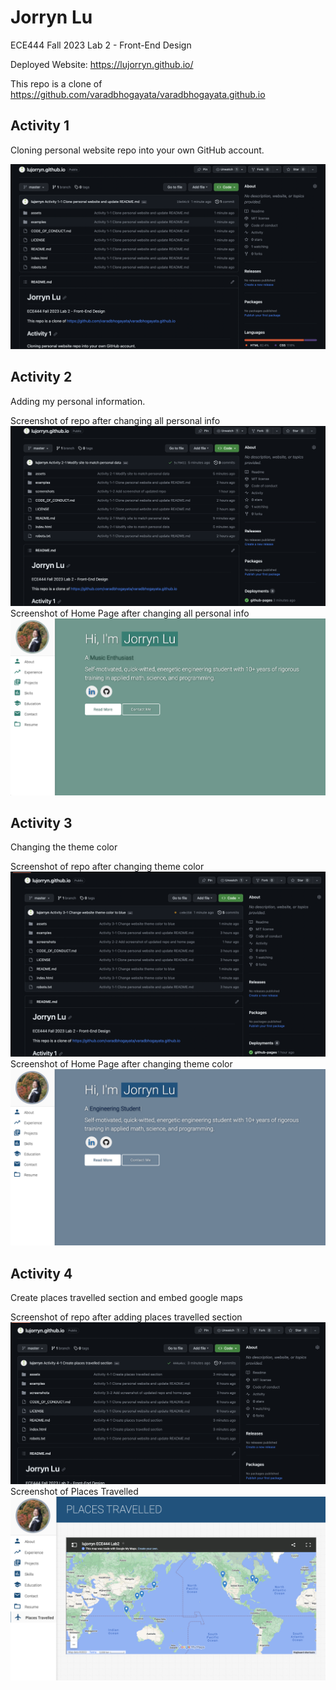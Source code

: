 # Jorryn Lu
ECE444 Fall 2023 Lab 2 - Front-End Design

Deployed Website: https://lujorryn.github.io/

This repo is a clone of https://github.com/varadbhogayata/varadbhogayata.github.io

## Activity 1
Cloning personal website repo into your own GitHub account.
<p>
    <img src="screenshots/Activity1-clonerepo.png" alt="Screenshot Activity 1"/>
</p>

## Activity 2
Adding my personal information.
<p>
    Screenshot of repo after changing all personal info<br/>
    <img src="screenshots/Activity2-1-repo.png" alt="Screenshot Activity 2-1"/><br/>
    Screenshot of Home Page after changing all personal info<br/>
    <img src="screenshots/Activity2-2-homepage.png" alt="Screenshot Activity 2-2"/><br/>
</p>

## Activity 3
Changing the theme color
<p>
    Screenshot of repo after changing theme color<br/>
    <img src="screenshots/Activity3-1-repo.png" alt="Screenshot Activity 3-1"/><br/>
    Screenshot of Home Page after changing theme color<br/>
    <img src="screenshots/Activity3-2-homepage.png" alt="Screenshot Activity 3-2"/><br/>
</p>

## Activity 4
Create places travelled section and embed google maps
<p>
    Screenshot of repo after adding places travelled section<br/>
    <img src="screenshots/Activity4-1-repo.png" alt="Screenshot Activity 4-1"/><br/>
    Screenshot of Places Travelled<br/>
    <img src="screenshots/Activity4-2-travelpage.png" alt="Screenshot Activity 4-2"/><br/>
</p>